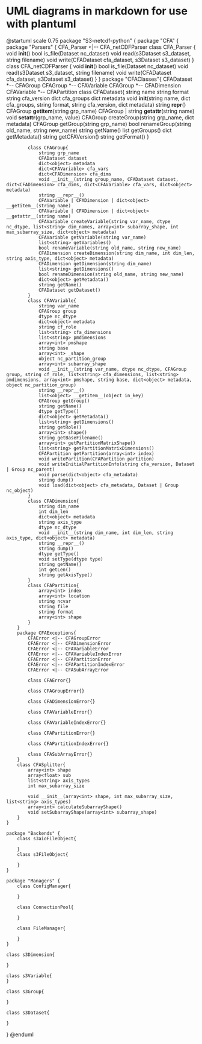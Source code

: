 # UML diagrams in markdown for use with plantuml

@startuml
scale 0.75
package "S3-netcdf-python" {
    package "CFA" {
        package "Parsers" {
            CFA_Parser <|-- CFA_netCDFParser
            class CFA_Parser {
                void __init__()
                bool is_file(Dataset nc_dataset)
                void read(s3Dataset s3_dataset, string filename)
                void write(CFADataset cfa_dataset, s3Dataset s3_dataset)
            }
            class CFA_netCDFParser {
                void __init__()
                bool is_file(Dataset nc_dataset)
                void read(s3Dataset s3_dataset, string filename)
                void write(CFADataset cfa_dataset, s3Dataset s3_dataset)
            }
        }
        package "CFAClasses"{
            CFADataset *-- CFAGroup
            CFAGroup *-- CFAVariable
            CFAGroup *-- CFADimension
            CFAVariable *-- CFAPartition
            class CFADataset{
                string name
                string format
                string cfa_version
                dict<CFAGroup> cfa_groups
                dict<object> metadata
                void __init__(string name, dict cfa_groups, string format, string cfa_version, dict metadata)
                string __repr__()
                CFAGroup __getitem__(string grp_name)
                CFAGroup | string __getattr__(string name)
                void __setattr__(grp_name, value)
                CFAGroup createGroup(string grp_name, dict metadata)
                CFAGroup getGroup(string grp_name)
                bool renameGroup(string old_name, string new_name)
                string getName()
                list<string> getGroups()
                dict getMetadata()
                string getCFAVersion()
                string getFormat()
            }

            class CFAGroup{
                string grp_name
                CFADataset dataset
                dict<object> metadata
                dict<CFAVariable> cfa_vars
                dict<CFADimension> cfa_dims
                void __init__(string group_name, CFADataset dataset, dict<CFADimension> cfa_dims, dict<CFAVariable> cfa_vars, dict<object> metadata)
                string __repr__()
                CFAVariable | CFADimension | dict<object> __getitem__(string name)
                CFAVariable | CFADimension | dict<object> __getattr__(string name)
                CFAVariable createVariable(string var_name, dtype nc_dtype, list<string> dim_names, array<int> subarray_shape, int max_subarray_size, dict<object> metadata)
                CFAVariable getVariable(string var_name)
                list<string> getVariables()
                bool renameVariable(string old_name, string new_name)
                CFADimension createDimension(string dim_name, int dim_len, string axis_type, dict<object> metadata)
                CFADimension getDimension(string dim_name)
                list<string> getDimensions()
                bool renameDimension(string old_name, string new_name)
                dict<object> getMetadata()
                string getName()
                CFADataset getDataset()
            }
            class CFAVariable{
                string var_name
                CFAGroup group
                dtype nc_dtype
                dict<object> metadata
                string cf_role
                list<string> cfa_dimensions
                list<string> pmdimensions
                array<int> pmshape
                string base
                array<int> _shape
                object nc_partition_group
                array<int> subarray_shape
                void __init__(string var_name, dtype nc_dtype, CFAGroup group, string cf_role, list<string> cfa_dimensions, list<string> pmdimensions, array<int> pmshape, string base, dict<object> metadata, object nc_partition_group)
                string __repr__()
                list<object> __getitem__(object in_key)
                CFAGroup getGroup()
                string getName()
                dtype getType()
                dict<object> getMetadata()
                list<string> getDimensions()
                string getRole()
                array<int> shape()
                string getBaseFilename()
                array<int> getPartitionMatrixShape()
                list<string> getPartitionMatrixDimensions()
                CFAPartition getPartition(array<int> index)
                void writePartition(CFAPartition partition)
                void writeInitialPartitionInfo(string cfa_version, Dataset | Group nc_parent)
                void parse(dict<object> cfa_metadata)
                string dump()
                void load(dict<object> cfa_metadata, Dataset | Group nc_object)
            }
            class CFADimension{
                string dim_name
                int dim_len
                dict<object> metadata
                string axis_type
                dtype nc_dtype
                void __init__(string dim_name, int dim_len, string axis_type, dict<object> metadata)
                string __repr__()
                string dump()
                dtype getType()
                void setType(dtype type)
                string getName()
                int getLen()
                string getAxisType()
            }
            class CFAPartition{
                array<int> index
                array<int> location
                string ncvar
                string file
                string format
                array<int> shape
            }
        }
        package CFAExceptions{
            CFAError <|-- CFAGroupError
            CFAError <|-- CFADimensionError
            CFAError <|-- CFAVariableError
            CFAError <|-- CFAVariableIndexError
            CFAError <|-- CFAPartitionError
            CFAError <|-- CFAPartitionIndexError
            CFAError <|-- CFASubArrayError

            class CFAError{}

            class CFAGroupError{}

            class CFADimensionError{}

            class CFAVariableError{}

            class CFAVariableIndexError{}

            class CFAPartitionError{}

            class CFAPartitionIndexError{}

            class CFASubArrayError{}
        }
        class CFASplitter{
            array<int> shape
            array<float> sub
            list<string> axis_types
            int max_subarray_size

            void __init__(array<int> shape, int max_subarray_size, list<string> axis_types)
            array<int> calculateSubarrayShape()
            void setSubarrayShape(array<int> subarray_shape)
        }
    }

    package "Backends" {
        class s3aioFileObject{

        }
        class s3FileObject{

        }
    }

    package "Managers" {
        class ConfigManager{

        }

        class ConnectionPool{

        }

        class FileManager{

        }
    }

    class s3Dimension{

    }

    class s3Variable{
    }

    class s3Group{

    }

    class s3Dataset{

    }
}
@enduml
